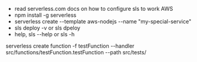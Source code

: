 - read serverless.com docs on how to configure sls to work AWS
- npm install -g serverless
- serverless create --template aws-nodejs --name "my-special-service"
- sls deploy -v or sls dpeloy
- help, sls --help or sls -h

<!-- create a fnction though mocha -->
serverless create function -f testFunction --handler src/functions/testFunction.testFunction --path src/tests/